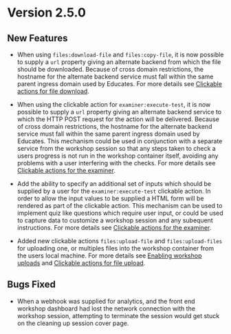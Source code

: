 Version 2.5.0
=============

New Features
------------

* When using `files:download-file` and `files:copy-file`, it is now possible to
  supply a `url` property giving an alternate backend from which the file should
  be downloaded. Because of cross domain restrictions, the hostname for the
  alternate backend service must fall within the same parent ingress domain used
  by Educates. For more details see [Clickable actions for file
  download](clickable-actions-for-file-download).

* When using the clickable action for `examiner:execute-test`, it is now
  possible to supply a `url` property giving an alternate backend service to
  which the HTTP POST request for the action will be delivered. Because of cross
  domain restrictions, the hostname for the alternate backend service must fall
  within the same parent ingress domain used by Educates. This mechanism could
  be used in conjunction with a separate service from the workshop session so
  that any steps taken to check a users progress is not run in the workshop
  container itself, avoiding any problems with a user interfering with the
  checks. For more details see [Clickable actions for the
  examiner](clickable-actions-for-the-examiner).

* Add the ability to specify an additional set of inputs which should be
  supplied by a user for the `examiner:execute-test` clickable action. In order
  to allow the input values to be supplied a HTML form will be rendered as part
  of the clickable action. This mechanism can be used to implement quiz like
  questions which require user input, or could be used to capture data to
  customize a workshop session and any subequent instructions. For more details
  see [Clickable actions for the examiner](clickable-actions-for-the-examiner).

* Added new clickable actions `files:upload-file` and `files:upload-files` for
  uploading one, or multiples files into the workshop container from the users
  local machine. For more details see [Enabling workshop
  uploads](enabling-workshop-uploads) and [Clickable actions for file
  upload](clickable-actions-for-file-upload).

Bugs Fixed
----------

* When a webhook was supplied for analytics, and the front end workshop
  dashboard had lost the network connection with the workshop session,
  attempting to terminate the session would get stuck on the cleaning up session
  cover page.
